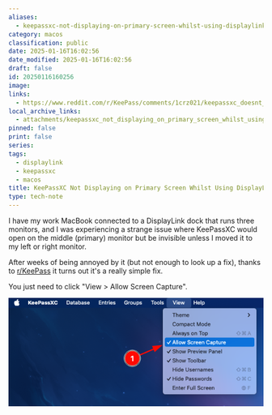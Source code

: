 ```yaml
---
aliases:
  - keepassxc-not-displaying-on-primary-screen-whilst-using-displaylink-on-macos
category: macos
classification: public
date: 2025-01-16T16:02:56
date_modified: 2025-01-16T16:02:56
draft: false
id: 20250116160256
image: 
links:
  - https://www.reddit.com/r/KeePass/comments/1crz021/keepassxc_doesnt_display_macos/
local_archive_links:
  - attachments/keepassxc_not_displaying_on_primary_screen_whilst_using_displaylink_on_macos.html
pinned: false
print: false
series: 
tags:
  - displaylink
  - keepassxc
  - macos
title: KeePassXC Not Displaying on Primary Screen Whilst Using DisplayLink on macOS
type: tech-note
---
```


I have my work MacBook connected to a DisplayLink dock that runs three monitors, and I was experiencing a strange issue where KeePassXC would open on the middle (primary) monitor but be invisible unless I moved it to my left or right monitor. 

After weeks of being annoyed by it (but not enough to look up a fix), thanks to [r/KeePass](https://www.reddit.com/r/KeePass/comments/1crz021/keepassxc_doesnt_display_macos/) it turns out it's a really simple fix.

You just need to click "View > Allow Screen Capture".

![](attachments/keepassxc_not_displaying_on_primary_screen_whilst_using_displaylink_on_macos.png)